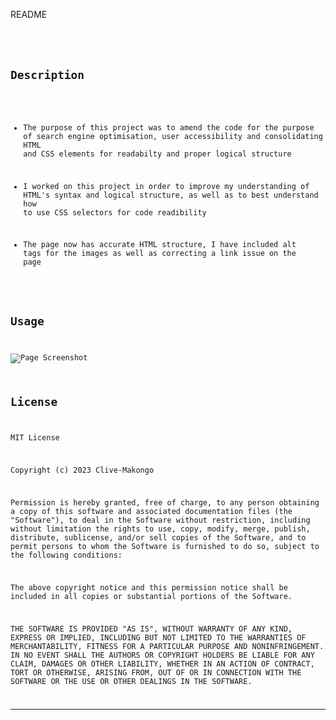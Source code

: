 README

# <Code Optimisation>

## Description

- The purpose of this project was to amend the code for the purpose of search engine optimisation, user accessibility and consolidating HTML and CSS elements for readabilty and proper logical structure

- I worked on this project in order to improve my understanding of HTML's syntax and logical structure, as well as to best understand how to use CSS selectors for code readibility

- The page now has accurate HTML structure, I have included alt tags for the images as well as correcting a link issue on the page


## Usage

![Page Screenshot](assets/images/screenshot.png)



## License

MIT License

Copyright (c) 2023 Clive-Makongo

Permission is hereby granted, free of charge, to any person obtaining a copy
of this software and associated documentation files (the "Software"), to deal
in the Software without restriction, including without limitation the rights
to use, copy, modify, merge, publish, distribute, sublicense, and/or sell
copies of the Software, and to permit persons to whom the Software is
furnished to do so, subject to the following conditions:

The above copyright notice and this permission notice shall be included in all
copies or substantial portions of the Software.

THE SOFTWARE IS PROVIDED "AS IS", WITHOUT WARRANTY OF ANY KIND, EXPRESS OR
IMPLIED, INCLUDING BUT NOT LIMITED TO THE WARRANTIES OF MERCHANTABILITY,
FITNESS FOR A PARTICULAR PURPOSE AND NONINFRINGEMENT. IN NO EVENT SHALL THE
AUTHORS OR COPYRIGHT HOLDERS BE LIABLE FOR ANY CLAIM, DAMAGES OR OTHER
LIABILITY, WHETHER IN AN ACTION OF CONTRACT, TORT OR OTHERWISE, ARISING FROM,
OUT OF OR IN CONNECTION WITH THE SOFTWARE OR THE USE OR OTHER DEALINGS IN THE
SOFTWARE.
               
---